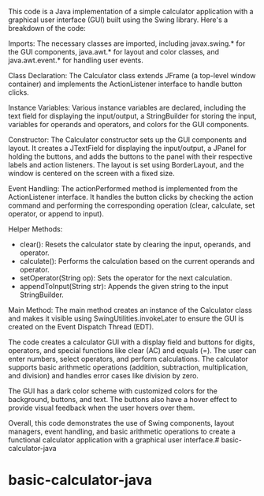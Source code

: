 This code is a Java implementation of a simple calculator application with a graphical user interface (GUI) built using the Swing library. Here's a breakdown of the code:

Imports: The necessary classes are imported, including javax.swing.* for the GUI components, java.awt.* for layout and color classes, and java.awt.event.* for handling user events.

Class Declaration: The Calculator class extends JFrame (a top-level window container) and implements the ActionListener interface to handle button clicks.

Instance Variables: Various instance variables are declared, including the text field for displaying the input/output, a StringBuilder for storing the input, variables for operands and operators, and colors for the GUI components.

Constructor: The Calculator constructor sets up the GUI components and layout. It creates a JTextField for displaying the input/output, a JPanel for holding the buttons, and adds the buttons to the panel with their respective labels and action listeners. The layout is set using BorderLayout, and the window is centered on the screen with a fixed size.

Event Handling: The actionPerformed method is implemented from the ActionListener interface. It handles the button clicks by checking the action command and performing the corresponding operation (clear, calculate, set operator, or append to input).

Helper Methods:

- clear(): Resets the calculator state by clearing the input, operands, and operator.
- calculate(): Performs the calculation based on the current operands and operator.
- setOperator(String op): Sets the operator for the next calculation.
- appendToInput(String str): Appends the given string to the input StringBuilder.

Main Method: The main method creates an instance of the Calculator class and makes it visible using SwingUtilities.invokeLater to ensure the GUI is created on the Event Dispatch Thread (EDT).

The code creates a calculator GUI with a display field and buttons for digits, operators, and special functions like clear (AC) and equals (=). The user can enter numbers, select operators, and perform calculations. The calculator supports basic arithmetic operations (addition, subtraction, multiplication, and division) and handles error cases like division by zero.

The GUI has a dark color scheme with customized colors for the background, buttons, and text. The buttons also have a hover effect to provide visual feedback when the user hovers over them.

Overall, this code demonstrates the use of Swing components, layout managers, event handling, and basic arithmetic operations to create a functional calculator application with a graphical user interface.# basic-calculator-java
# basic-calculator-java
